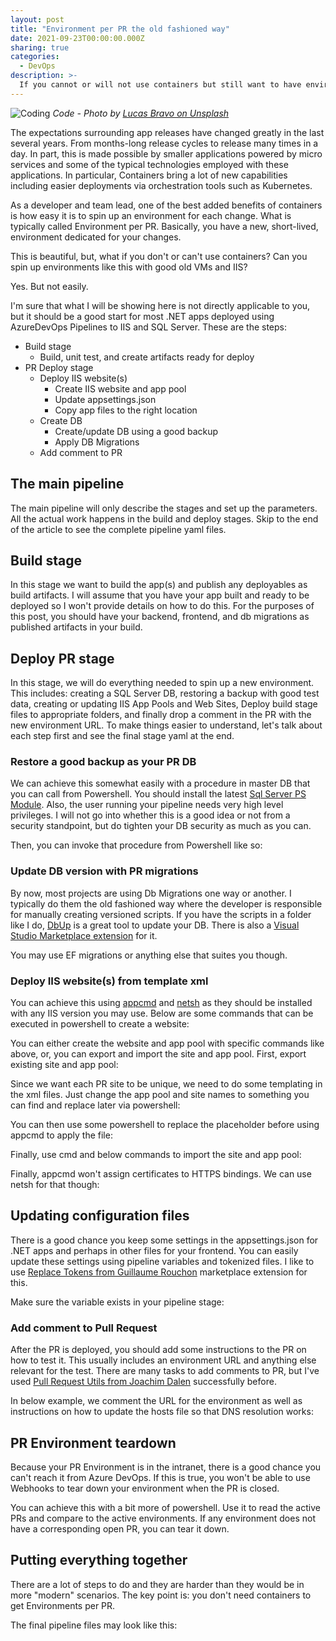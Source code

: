 ```yaml
---
layout: post
title: "Environment per PR the old fashioned way"
date: 2021-09-23T00:00:00.000Z
sharing: true
categories:
  - DevOps
description: >-
  If you cannot or will not use containers but still want to have environment per PR, you can still do it with VMs and IIS. I will show you how.
---
```

![Coding]({{site.baseurl}}/images/posts/code.jpg)
*Code - Photo by [Lucas Bravo on Unsplash](https://unsplash.com/photos/XJXWbfSo2f0)*

The expectations surrounding app releases have changed greatly in the last several years. From months-long release cycles to release many times in a day. In part, this is made possible by smaller applications powered by micro services and some of the typical technologies employed with these applications. In particular, Containers bring a lot of new capabilities including easier deployments via orchestration tools such as Kubernetes.

As a developer and team lead, one of the best added benefits of containers is how easy it is to spin up an environment for each change. What is typically called Environment per PR. Basically, you have a new, short-lived, environment dedicated for your changes.

This is beautiful, but, what if you don't or can't use containers? Can you spin up environments like this with good old VMs and IIS?

Yes. But not easily.

I'm sure that what I will be showing here is not directly applicable to you, but it should be a good start for most .NET apps deployed using AzureDevOps Pipelines to IIS and SQL Server. These are the steps:

* Build stage
  * Build, unit test, and create artifacts ready for deploy
* PR Deploy stage
  * Deploy IIS website(s)
    * Create IIS website and app pool
    * Update appsettings.json
    * Copy app files to the right location
  * Create DB
    * Create/update DB using a good backup
    * Apply DB Migrations
  * Add comment to PR

## The main pipeline

The main pipeline will only describe the stages and set up the parameters. All the actual work happens in the build and deploy stages. Skip to the end of the article to see the complete pipeline yaml files.

## Build stage
In this stage we want to build the app(s) and publish any deployables as build artifacts. I will assume that you have your app built and ready to be deployed so I won't provide details on how to do this. For the purposes of this post, you should have your backend, frontend, and db migrations as published artifacts in your build.

## Deploy PR stage
In this stage, we will do everything needed to spin up a new environment. This includes: creating a SQL Server DB, restoring a backup with good test data, creating or updating IIS App Pools and Web Sites, Deploy build stage files to appropriate folders, and finally drop a comment in the PR with the new environment URL. To make things easier to understand, let's talk about each step first and see the final stage yaml at the end.

### Restore a good backup as your PR DB
We can achieve this somewhat easily with a procedure in master DB that you can call from Powershell. You should install the latest [Sql Server PS Module](https://www.powershellgallery.com/packages/SqlServer). Also, the user running your pipeline needs very high level privileges. I will not go into whether this is a good idea or not from a security standpoint, but do tighten your DB security as much as you can.

<script src="https://gist.github.com/jlucaspains/e8c05c31501be81302c766b7de185652.js"></script>

Then, you can invoke that procedure from Powershell like so:

<script src="https://gist.github.com/jlucaspains/be54a3c49e61799be10fd695dadbb3e7.js"></script>

### Update DB version with PR migrations
By now, most projects are using Db Migrations one way or another. I typically do them the old fashioned way where the developer is responsible for manually creating versioned scripts. If you have the scripts in a folder like I do, [DbUp](https://dbup.github.io/) is a great tool to update your DB. There is also a [Visual Studio Marketplace extension](https://marketplace.visualstudio.com/items?itemName=johanclasson.UpdateDatabaseWithDbUp) for it. 

You may use EF migrations or anything else that suites you though.

### Deploy IIS website(s) from template xml
You can achieve this using [appcmd](https://docs.microsoft.com/en-us/previous-versions/windows/it-pro/windows-server-2012-r2-and-2012/jj635852(v=ws.11)) and [netsh](https://docs.microsoft.com/en-us/windows-server/networking/technologies/netsh/netsh-contexts) as they should be installed with any IIS version you may use. Below are some commands that can be executed in powershell to create a website:

<script src="https://gist.github.com/jlucaspains/a4dbd315c2c8b380651b8f879e67f04e.js"></script>

You can either create the website and app pool with specific commands like above, or, you can export and import the site and app pool. First, export existing site and app pool:
 
<script src="https://gist.github.com/jlucaspains/6cd808bf874080cc733aff7129d982d9.js"></script>

Since we want each PR site to be unique, we need to do some templating in the xml files. Just change the app pool and site names to something you can find and replace later via powershell:

<script src="https://gist.github.com/jlucaspains/c697de5e6bd83cbe769ed9db115173fd.js"></script>

You can then use some powershell to replace the placeholder before using appcmd to apply the file:

<script src="https://gist.github.com/jlucaspains/2c5fe35e3250f3b3e348da088daeb5a7.js"></script>

Finally, use cmd and below commands to import the site and app pool:

<script src="https://gist.github.com/jlucaspains/015286b745b445754390d9fa936fede1.js"></script>

Finally, appcmd won't assign certificates to HTTPS bindings. We can use netsh for that though:

<script src="https://gist.github.com/jlucaspains/d37b7b9dfd1e17c28c091f687449be8e.js"></script>

## Updating configuration files
There is a good chance you keep some settings in the appsettings.json for .NET apps and perhaps in other files for your frontend. You can easily update these settings using pipeline variables and tokenized files. I like to use [Replace Tokens from Guillaume Rouchon](https://marketplace.visualstudio.com/items?itemName=qetza.replacetokens) marketplace extension for this.

<script src="https://gist.github.com/jlucaspains/80e65bd88993aaa499c8d7166e348587.js"></script>

Make sure the variable exists in your pipeline stage:

<script src="https://gist.github.com/jlucaspains/0f3fb3ae83f4362fa3971cf7bcd6c819.js"></script>

### Add comment to Pull Request
After the PR is deployed, you should add some instructions to the PR on how to test it. This usually includes an environment URL and anything else relevant for the test. There are many tasks to add comments to PR, but I've used [Pull Request Utils from Joachim Dalen](https://marketplace.visualstudio.com/items?itemName=joachimdalen.pull-request-utils) successfully before.

In below example, we comment the URL for the environment as well as instructions on how to update the hosts file so that DNS resolution works:

<script src="https://gist.github.com/jlucaspains/d6a855796f1fe350269115db4cdaae8b.js"></script>

## PR Environment teardown
Because your PR Environment is in the intranet, there is a good chance you can't reach it from Azure DevOps. If this is true, you won't be able to use Webhooks to tear down your environment when the PR is closed.

You can achieve this with a bit more of powershell. Use it to read the active PRs and compare to the active environments. If any environment does not have a corresponding open PR, you can tear it down.

<script src="https://gist.github.com/jlucaspains/92d71fd346106e657138f796ab3a708c.js"></script>

## Putting everything together
There are a lot of steps to do and they are harder than they would be in more "modern" scenarios. The key point is: you don't need containers to get Environments per PR.

The final pipeline files may look like this:

<script src="https://gist.github.com/jlucaspains/3ea5b64f77f27b29bbd3893f19ad5f4a.js"></script
  
## More information
Here is some very useful content to read how other people have done this:

* https://medium.com/nntech/level-up-your-ci-cd-pipeline-with-pull-request-deployments-780878e2f15a
* https://devblogs.microsoft.com/devops/review-apps-in-azure-pipelines/
* https://samlearnsazure.blog/2020/02/27/creating-a-dynamic-pull-request-environment-with-azure-pipelines/
